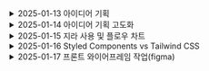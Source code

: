 <details>
<summary>
2025-01-13 아이디어 기획
</summary>

# **🏠 APTogether: 입주민들이 함께 만들어가는 커뮤니티**


## 1. 사용자

**관리자: 아파트 관리인 / 유저: 해당 아파트 입주민**

## 2. 가입

- 유저(입주민)는 아파트 동호수와 이름 등 인적사항을 제출
- 관리자(아파트 관리인)은 확인후 가입 승인

## 3. 주요기능

### 공지알림(관리자)


1️⃣**관리자가 전체 공지 작성**

2️⃣**모든 입주민에게 푸시 알림 발송**

### 커뮤니티 기능

예시) 중고거래

1️⃣ **게시판에 '중고거래' 글 작성** 

2️⃣ **채팅 기능으로 구매자와 실시간 대화** 

3️⃣ **거주 인증된 사용자와만 거래 가능 (사기 방지)**

4️⃣ **거래 완료 후 거래 후기 작성**

이외에 **자유게시판, 분실물게시판, 공동구매 게시판, 이사/집수리** 등등

### 생활불편신고

예시) 층간소음

1️⃣ **층간소음 신고 게시판에 작성 (블라인드 가능)**

2️⃣ **그래도 해결이 안되면 관리자에게 DM**

**3️⃣ 관리자가 직접 개입(중재)**

**4️⃣ (해결방안은 좀더 고민해봐야할듯)**

이외의 고민) 주차(이중주차),,,

## 4. 추가기능

- 아파트메이트 매칭
- 관리자기능( 점검같은 아파트스케줄 한눈에 확인가능한 기능)



# **🚀 AI 기반 블라인드 팀 매칭 플랫폼**

---

### **🔹 문제 상황**

1. **잦은 조 변경과 팀원모집으로 인한 스트레스**: 프로젝트마다 팀원을 새로 찾아야 하는 불편함
2. **실력과 성향 차이로 인한 팀워크 문제**: 코드 스타일과 협업 방식이 맞지 않으면 비효율적인 협업 발생
3. **편견 및 선입견 문제**: 팀원 선택 시 선입견이 개입될 가능성이 있음

### **🔹 해결 방안**

✅ **AI 기반 팀 매칭 시스템**:

- 사용자의 **코딩 실력, 협업 스타일, 관심 분야**를 분석해 적합한 팀원 추천
- **블라인드 매칭 방식** 도입 → 추천된 팀원의 신상 정보 비공개

✅ **WebRTC를 활용한 사전 협업 테스트**:

- 추천된 팀원과 실시간 **화상 미팅 및 코드 협업**을 통해 적합성 판단
- WebRTC를 활용한 **실시간 코드 공유 및 토론 기능** 추가

✅ **AI 코드 리뷰 및 협업 지원**:

- AI가 팀원 간 코드 스타일을 분석해 자동 피드백 제공
- 프로젝트별 **GitHub PR 자동 리뷰 및 가이드 제공**

### **🔹 구현 방법**

### **1️⃣ AI 기반 블라인드 매칭 시스템**

- **코딩 실력 분석**:
    - GitHub/GitLab 데이터를 분석해 주요 사용 언어, 커밋 패턴, 코드 스타일 평가
    - 알고리즘 테스트 및 과제 제출을 통한 실력 점수화
- **협업 성향 분석**:
    - 간단한 설문(예: MBTI, 성향 테스트)으로 협업 스타일 파악
    - 이전 프로젝트 참여 기록 분석
- **블라인드 매칭**:
    - AI가 매칭된 팀원의 정보를 가리고 추천
    - WebRTC 기반 화상 통화까지 **팀원의 이름, 경력, 실력 등 숨김**

---

### **2️⃣ WebRTC 기반 실시간 협업 평가**

- **실시간 아바타 화상 미팅** (WebRTC)
    - 추천된 팀원과 10~15분간 실시간 토론 및 협업 테스트 진행
    - 상대방과 코드 스타일, 커뮤니케이션 방식이 맞는지 직접 확인
    - 아바타 구현 안되면 음성변조통화로 갑니다.
- **실시간 코드 공유 & 토론**
    - WebRTC 기반 **코드 공유 기능 (CodeMirror, Monaco Editor 활용)**
    - 공동 작업 후 피드백을 남길 수 있는 **코드 리뷰 시스템 추가**
- **매칭 확정**
    - 일정 시간 후 팀원 결정 → 확정된 팀원의 정보 공개

---

### **3️⃣ AI 기반 코드 리뷰 및 협업 지원**

- **코드 스타일 자동 리뷰 (GPT API 활용)**
    - 같은 기능을 하는 코드여도 팀원간 코딩 스타일이 다를 수 있음
    - 코드 스타일을 분석하여 일관된 코드 작성 유도
    - 실시간 GitHub PR 리뷰 자동 생성
    - AI가 **"이 함수의 네이밍 스타일이 다릅니다. PEP8 기준에 맞춰 수정하는 것이 좋습니다."** 같은 피드백 제공
- **팀 협업 가이드 제공**
    - AI가 프로젝트 성향에 맞는 **협업 도구 추천 (Slack, Notion, Trello 등)**
    - 팀별 목표 설정 및 일정 관리 기능 제공


# 개발공부

## 리액트

### 1. 컴포넌트 화의 중요성
리액트에서 컨포넌트화는 **유지보수성**과 **재사용성**을 높이는 핵심 개념이다.

### 2. CSS 알게된 점
1.  flex: 1

- flex: 1은 flex-grow, flex-shrink, flex-basis를 모두 설정하는 단축 속성이다.

- 부모 요소가 display: flex 일 때, 자식 요소가 동일한 비율로 공간을 차지하도록 합니다.

</details>

<details>
<summary>
2025-01-14 아이디어 기획 고도화
</summary>
## **📌 여행 패키지 플랫폼 프로젝트 – 피드백 정리**

### **1️⃣ 전체 프로세스**

✅ 현재 기획된 프로세스는 괜찮음

✅ 사용자(여행자)가 모든 것을 직접 기획하는 방식이 아니므로 접근성이 좋음

---

### **2️⃣ 여행사 편집 화면 필요**

✅ 여행사 측에서 직접 일정을 편집할 수 있는 화면 필요

✅ 여행사가 고객 맞춤형 패키지를 구성할 수 있어야 함

---

### **3️⃣ 항공권 관련 문제 해결**

✅ 비행기 표 예매 여부를 필터링하는 기능 필요

✅ API 연동을 통해 항공편이 있는지 없는지 확인할 수 있어야 함

---

### **4️⃣ 수익 모델**

✅ 여행사로부터 중간 수수료를 받는 방식 고려

✅ 수수료를 받으면 책임도 따라오므로 정책을 명확하게 설정해야 함

---

### **5️⃣ 여행사 최소 인원 기준 조사 필요**

✅ 여행사가 패키지 상품을 제공할 최소 인원이 필요함

✅ 보통 패키지 여행은 **최소 8명~20명 이상**이 일반적 → 기준 확인 필요

✅ 최소 인원에 따라 가격 변동 가능

---

### **6️⃣ 여행사의 기존 패키지 상품 연동 여부**

✅ 여행사의 실제 패키지 상품을 플랫폼에 표시하는 기능 고려

✅ 하지만 API 연동이 어려울 수 있음

---

### **7️⃣ 가족 단위 여행 고려**

✅ 가족 단위 (예: 4인) 여행을 고려한 기능 추가 필요

---

### **8️⃣ 예약금 결제 방식**

✅ **카카오페이 API** 활용해 우리 측으로 결제하는 방식 가능

✅ 예약금은 여행사의 제안을 확정한 뒤에 받아야 함

---

### **9️⃣ 여행 기획 요소 – 필수 vs 선택**

✅ 필수 일정만 포함할지, 추가 선택 옵션(A+α)을 줄 것인지 고민 필요

✅ 단순 정량적 정보(날짜, 인원)뿐만 아니라 정성적 요소(여행 스타일)도 반영 필요

---

### **🔟 사용자 추천 시스템**

✅ 기존 사용자들이 기획했던 여행 일정을 추천하는 기능 추가 고려

---

### **1️⃣1️⃣ 공동 작업 필수 추가**

✅ 여러 명이 함께 여행 기획을 할 수 있도록 공동 작업 기능 필수 추가

---

### **1️⃣2️⃣ 자유도 조절 필요**

✅ 완전 자유로운 입력 방식보다는 **템플릿 기반 기획**이 더 적절할 듯

✅ 일정과 조건을 정형화해야 지표 신뢰도가 높아짐

✅ 자유도는 일정 코멘트 정도로 제한하는 것이 적절

---

### **1️⃣3️⃣ 탈주자(이탈 인원)에 대한 정책 필요**

✅ 예약금은 여행사 제안 확정 후 받아야 함

✅ 여행 인원이 중간에 빠졌을 때 남은 인원은 어떻게 처리할지 정책 필요

---

### **1️⃣4️⃣ 여행사와 고객 간의 소통 방식 결정**

✅ 여행사와 고객 간의 소통을 우리 플랫폼 내에서만 할 것인지 결정 필요

✅ 직접 연락을 허용할 경우, 플랫폼 역할이 줄어들 수 있음

---

### **1️⃣5️⃣ 법적 책임 문제**

✅ 중개 플랫폼이므로, 당근마켓처럼 수수료 없이 중개만 할 수도 있음

✅ 하지만 수수료를 받을 경우 중개 책임이 커짐 → 명확한 정책 수립 필요

---

### **1️⃣6️⃣ 기존 여행사 정책 참고**

✅ 기존 여행사들의 정책을 조사하고, 비슷한 방향으로 가면 문제 최소화 가능

---

### **1️⃣7️⃣ 음성 기반 기능 고려**

✅ 여행 일정 기획 과정에서 음성 입력이나 음성 지원 기능 추가 가능

---

## **📌 결론 – 핵심 개선 방향**

1. **여행사 편집 화면 추가** → 여행사가 직접 일정을 조정할 수 있어야 함
2. **항공권 API 필터링** → 이용 가능한 항공편만 표시하도록 개선
3. **최소 인원 정책 조사** → 몇 명 이상이어야 여행사가 패키지를 제공할지 확인
4. **수익 모델 명확화** → 여행사 수수료 방식 정의 및 책임 문제 해결
5. **탈주자 정책 마련** → 예약 확정 후 빠지는 인원 처리 방안 마련
6. **공동 작업 & 추천 기능 추가** → 여러 명이 함께 기획 가능, 기존 일정 추천
7. **자유도 조절 & 템플릿화** → 지표 신뢰도를 위해 일정 작성 형식 정형화
8. **여행사와 고객 간 소통 방식 결정** → 플랫폼 내 소통만 허용할지 여부 결정
</details>

<details>
<summary>
2025-01-15 지라 사용 및 플로우 차트
</summary>
# 📌 Jira 사용 및 플로우 차트

## 🚀 Jira 사용법

### 1. **이슈 생성**
   - 먼저 **타임라인**에서 에픽을 설정한다.
   - 예를들어, 우리팀은 이번주 **기획**이 목표이기 때문에 기획을 에픽으로 잡음
   

### 2. **테스크, 스토리 생성**
   - **에픽(Epic)**: 큰 단위의 작업
   - **스토리(Story)**: 기능 개발 단위
   - **태스크(Task)**: 개별 작업
   - **버그(Bug)**: 문제 및 오류 관리

   - 그리고 **백로그**로 들어가 기획이라는 에픽 안에서 테스크나 스토리를 만들음
   - 각 테스크와 스토리는 또 하위 테스크, 스토리로 나눌 수 있음
   - 각 테스크와 스토리는 담당자 설정이 가능

### 4. **스프린트 및 백로그 관리**
   - 스프린트 계획 수립
   - 백로그에서 이슈를 선택하여 스프린트 시작

### 5. **보드(Board) 활용**
   - **Kanban 보드**: 실시간 작업 상태 확인
   - **Scrum 보드**: 스프린트 기반 관리

   - 우리는 일단 칸반보드를 사용해서 현재 진행중에 모든 테스크들을 넣었다.

### 6. **느낀점**
    - 아무래도 처음 써보는 협업 툴이라 코치님의 도움도 받으면서 적응하느라 애를 먹었다. 오전내내 지라 사용하는거에 시간을 다쓰고 또 팀 컨벤션도 나름대로 만들었다. 아마 2주차 개발부터 본격적으로 지라를 사용할 것 같은데 그때 또 팀과 회의해서 제대로 컨벤션을 만들어서 사용해야 할 것 같다.

---

## 📊 플로우 차트

### 1. **플로우 차트 활용**
- 프로젝트의 흐름을 한눈에 알아보기 쉽도록 플로우 차트를 만들었다.
- 플로우 차트를 만들면서 생각하지 못했던 부분들을 보완하고 수정하면서 기획의 완성도를 높였다.


---

### 2. **느낀점**
플로우 차트를 쓰면서 기획의 어려움과 중요성에 대해 다시한번 느낄 수 있었다. 특히 팀원들과 생각을 공유하면서 다양한 시각으로 프로젝트를 바라볼 수 있었고 이때까지 프로젝트를 하면서 지라뿐만 아니라 플로우차트도 처음 만들어봐서 개인적으로 성장한 느낌을 받았다.



</details>


<details>
<summary>2025-01-16 Styled Components vs Tailwind CSS</summary>

## 1. Styled Components
### 개념
CSS-in-JS 라이브러리로, JavaScript 코드 안에서 CSS를 직접 작성할 수 있음
styled-components 패키지를 사용하여 컴포넌트별로 스타일을 관리
동적인 스타일 적용(props 기반 스타일 변경 등등)이 쉬움

### 사용예시
```
import styled from "styled-components";

const Button = styled.button`
  background-color: ${(props) => (props.primary ? "blue" : "gray")};
  color: white;
  padding: 10px 20px;
  border-radius: 5px;
`;

function App() {
  return <Button primary>Click Me</Button>;
}
```
✅ 장점

- 컴포넌트 단위 스타일링이 쉬움 (CSS 스코프 문제 해결)
- JavaScript 로직과 함께 동적인 스타일 적용 가능
- 별도의 CSS 파일 관리가 필요 없음

❌ 단점

- CSS 클래스 대신 컴포넌트를 생성해야 하므로 초기 설정이 필요
- 스타일이 JavaScript 코드 안에 포함되므로 번들 크기 증가 가능
- 정적인 스타일링에 불필요한 동적 처리가 발생할 수 있음

## 2. Tailwind CSS

### 개념
- 유틸리티 퍼스트 CSS 프레임워크
- className 속성에 미리 정의된 유틸리티 클래스를 사용하여 스타일 적용
- 빠른 개발 속도와 일관된 디자인 유지 가능

### 사용예시
```
function App() {
  return (
    <button className="bg-blue-500 text-white px-4 py-2 rounded">
      Click Me
    </button>
  );
}
```

✅ 장점

- 미리 정의된 클래스를 조합하는 방식으로 빠른 스타일링 가능
- CSS-in-JS보다 성능이 좋고 번들 크기가 작음
- 디자인 시스템을 유지하기 쉬움

❌ 단점

- 클래스명이 길어질 수 있음 (가독성이 떨어질 수도 있음)
- 커스텀 스타일 작성 시 Tailwind의 설정(Tailwind Config)을 수정해야 함
- 학습 곡선이 있음 (유틸리티 클래스 암기 필요)
</details>

<details>
<summary>2025-01-17 프론트 와이어프레임 작업(figma)</summary>

## 와이어프레임 FIGMA

[FIGMA 링크](https://www.figma.com/design/Y6gwYWBepPRNpY430a2Z3N/%EC%9A%B0%EB%81%BC%EB%81%BC!?node-id=84-2&t=JRtyUkmbT9zHUaVh-1)

- 프론트엔드 UX 고민하며 간략적인 와이어프레임 설계
- 디자인 초안이라 대략적인 뼈대위주로 잡음

## 프론트엔드 라이브러리
### Zustand
✅ 특징
- Zustand는 React 상태 관리를 위한 경량 라이브러리
- Redux보다 가볍고 러닝커브도 낮음
- 전역상태관리 공유가 context api없이 가능함

✅ 사용예시
```
import create from 'zustand';

const useStore = create((set) => ({
  count: 0,
  increase: () => set((state) => ({ count: state.count + 1 })),
}));

function Counter() {
  const { count, increase } = useStore();
  return (
    <div>
      <p>Count: {count}</p>
      <button onClick={increase}>Increase</button>
    </div>
  );
}

```

### Tailwind 

✅ 특징
- 고유한 클래스명을 조합시켜 빠른 스타일링
- 반응형 디자인
- 재사용성 높음

✅ 사용예시
```
<button class="bg-blue-500 hover:bg-blue-700 text-white font-bold py-2 px-4 rounded">
  Click me
</button>
```

</details>
